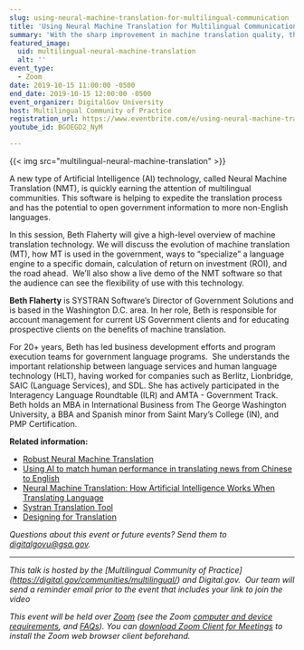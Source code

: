 ```yaml
---
slug: using-neural-machine-translation-for-multilingual-communication
title: 'Using Neural Machine Translation for Multilingual Communication'
summary: 'With the sharp improvement in machine translation quality, the variety of government use cases for this technology has evolved&#46;'
featured_image:
  uid: multilingual-neural-machine-translation
  alt: ''
event_type:
  - Zoom
date: 2019-10-15 11:00:00 -0500
end_date: 2019-10-15 12:00:00 -0500
event_organizer: DigitalGov University
host: Multilingual Community of Practice
registration_url: https://www.eventbrite.com/e/using-neural-machine-translation-for-multilingual-communication-registration-73984366231
youtube_id: BGOEGD2_NyM

---
```


{{< img src="multilingual-neural-machine-translation" >}}

A new type of Artificial Intelligence (AI) technology, called Neural Machine Translation (NMT), is quickly earning the attention of multilingual communities. This software is helping to expedite the translation process and has the potential to open government information to more non-English languages. 

In this session, Beth Flaherty will give a high-level overview of machine translation technology. We will discuss the evolution of machine translation (MT), how MT is used in the government, ways to “specialize” a language engine to a specific domain, calculation of return on investment (ROI), and the road ahead.  We’ll also show a live demo of the NMT software so that the audience can see the flexibility of use with this technology.

**Beth Flaherty** is SYSTRAN Software’s Director of Government Solutions and is based in the Washington D.C. area. In her role, Beth is responsible for account management for current US Government clients and for educating prospective clients on the benefits of machine translation.

For 20+ years, Beth has led business development efforts and program execution teams for government language programs.  She understands the important relationship between language services and human language technology (HLT), having worked for companies such as Berlitz, Lionbridge, SAIC (Language Services), and SDL. She has actively participated in the Interagency Language Roundtable (ILR) and AMTA - Government Track. Beth holds an MBA in International Business from The George Washington University, a BBA and Spanish minor from Saint Mary’s College (IN), and PMP Certification. 

**Related information:**

- [Robust Neural Machine Translation](https://ai.googleblog.com/2019/07/robust-neural-machine-translation.html)
- [Using AI to match human performance in translating news from Chinese to English](https://blogs.microsoft.com/ai/chinese-to-english-translator-milestone/)
- [Neural Machine Translation: How Artificial Intelligence Works When Translating Language](https://www.lionbridge.com/blog/translation-localization/neural-machine-translation-artificial-intelligence-works-multilingual-communication/)
- [Systran Translation Tool](https://translate.systran.net/translationTools/text)
- [Designing for Translation](https://digital.gov/2018/12/20/designing-for-translation/)

_Questions about this event or future events? Send them to [digitalgovu@gsa.gov](mailto:digitalgovu@gsa.gov)._

---

_This talk is hosted by the [Multilingual Community of Practice]
(https://digital.gov/communities/multilingual/) and Digital.gov. 
Our team will send a reminder email prior to the event that includes your link to join the video_

_This event will be held over [Zoom](https://www.zoom.us/) (see the Zoom [computer and device requirements](https://support.zoom.us/hc/en-us/articles/201362023-System-Requirements-for-PC-Mac-and-Linux), and [FAQs](https://support.zoom.us/hc/en-us/sections/200277708-Frequently-Asked-Questions)). You can [download Zoom Client for Meetings](https://zoom.us/download#client&#95;4meeting) to install the Zoom web browser client beforehand._

